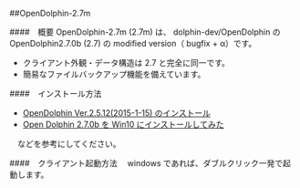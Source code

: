 ##OpenDolphin-2.7m

####　概要
OpenDolphin-2.7m (2.7m) は、 dolphin-dev/OpenDolphin の OpenDolphin2.7.0b (2.7) の modified version（ bugfix + α）です。
 * クライアント外観・データ構造は 2.7 と完全に同一です。
 * 簡易なファイルバックアップ機能を備えています。

####　インストール方法

 * [OpenDolphin Ver.2.5.12(2015-1-15) のインストール](http://www.koutou-software.net/misc/install-opendolphin-2_5_12-2015-01-15.php)
 * [Open Dolphin 2.7.0b を Win10 にインストールしてみた](http://phazor.org/blog2-ja/?page_id=48)

　などを参考にしてください。

####　クライアント起動方法
　windows であれば、ダブルクリック一発で起動します。

